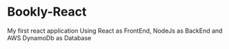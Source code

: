 # Bookly-React
My first react application
Using React as FrontEnd, NodeJs as BackEnd and AWS DynamoDb as Database
